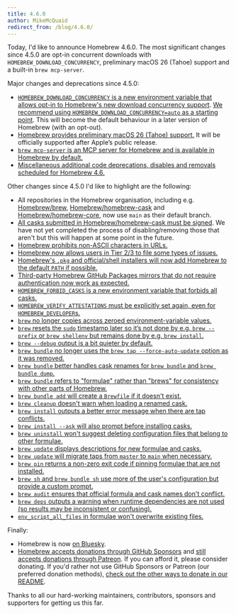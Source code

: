 ```yaml
---
title: 4.6.0
author: MikeMcQuaid
redirect_from: /blog/4.6.0/
---
```


Today, I'd like to announce Homebrew 4.6.0.
The most significant changes since 4.5.0 are opt-in concurrent downloads with `HOMEBREW_DOWNLOAD_CONCURRENCY`, preliminary macOS 26 (Tahoe) support and a built-in `brew mcp-server`.

Major changes and deprecations since 4.5.0:

- [`HOMEBREW_DOWNLOAD_CONCURRENCY` is a new environment variable that allows opt-in to Homebrew's new download concurrency support](https://github.com/Homebrew/brew/pull/20342).
  [We recommend using `HOMEBREW_DOWNLOAD_CONCURRENCY=auto` as a starting point](https://github.com/Homebrew/brew/pull/20329).
  This will become the default behaviour in a later version of Homebrew (with an opt-out).
- [Homebrew provides preliminary macOS 26 (Tahoe) support.](https://github.com/Homebrew/brew/pull/20062)
  It will be officially supported after Apple’s public release.
- [`brew mcp-server` is an MCP server for Homebrew and is available in Homebrew by default.](https://github.com/Homebrew/brew/pull/20041)
- [Miscellaneous additional code deprecations, disables and removals scheduled for Homebrew 4.6.](https://github.com/Homebrew/brew/pull/20331)

Other changes since 4.5.0 I'd like to highlight are the following:

- All repositories in the Homebrew organisation, including e.g. [Homebrew/brew](https://github.com/Homebrew/brew/pull/20164),
  [Homebrew/homebrew-cask](https://github.com/Homebrew/brew/pull/20172) and
  [Homebrew/homebrew-core](https://github.com/Homebrew/brew/pull/20171), now use `main` as their default branch.
- [All casks submitted in Homebrew/homebrew-cask must be signed](https://github.com/Homebrew/brew/pull/20286).
  We have not yet completed the process of disabling/removing those that aren't but this will happen at some point in the future.
- [Homebrew prohibits non-ASCII characters in URLs.](https://github.com/Homebrew/brew/pull/19977)
- [Homebrew now allows users in Tier 2/3 to file some types of issues.](https://github.com/Homebrew/brew/pull/20185)
- [Homebrew's `.pkg` and official/shell installers will now add Homebrew to the default `PATH` if possible.](https://github.com/Homebrew/brew/pull/20159)
- [Third-party Homebrew GitHub Packages mirrors that do not require authentication now work as expected.](https://github.com/Homebrew/brew/pull/19885)
- [`HOMEBREW_FORBID_CASKS` is a new environment variable that forbids all casks.](https://github.com/Homebrew/brew/pull/19865)
- [`HOMEBREW_VERIFY_ATTESTATIONS` must be explicitly set again, even for `HOMEBREW_DEVELOPER`s.](https://github.com/Homebrew/brew/pull/20229)
- [`brew` no longer copies across zeroed environment-variable values.](https://github.com/Homebrew/brew/pull/20053)
- [`brew` resets the `sudo` timestamp later so it’s not done by e.g. `brew --prefix` or `brew shellenv` but remains done by e.g. `brew install`.](https://github.com/Homebrew/brew/pull/20037)
- [`brew --debug` output is a bit quieter by default.](https://github.com/Homebrew/brew/pull/20311)
- [`brew bundle` no longer uses the `brew tap --force-auto-update` option as it was removed.](https://github.com/Homebrew/brew/pull/20090)
- [`brew bundle` better handles cask renames for `brew bundle` and `brew bundle dump`.](https://github.com/Homebrew/brew/pull/20224)
- [`brew bundle` refers to "formulae" rather than "brews" for consistency with other parts of Homebrew.](https://github.com/Homebrew/brew/pull/20209)
- [`brew bundle add` will create a `Brewfile` if it doesn't exist.](https://github.com/Homebrew/brew/pull/19922)
- [`brew cleanup` doesn't warn when loading a renamed cask.](https://github.com/Homebrew/brew/pull/20256)
- [`brew install` outputs a better error message when there are tap conflicts.](https://github.com/Homebrew/brew/pull/20304)
- [`brew install --ask` will also prompt before installing casks.](https://github.com/Homebrew/brew/pull/19892)
- [`brew uninstall` won't suggest deleting configuration files that belong to other formulae.](https://github.com/Homebrew/brew/pull/19959)
- [`brew update` displays descriptions for new formulae and casks.](https://github.com/Homebrew/brew/pull/20167)
- [`brew update` will migrate taps from `master` to `main` when necessary.](https://github.com/Homebrew/brew/pull/20073)
- [`brew pin` returns a non-zero exit code if pinning formulae that are not installed.](https://github.com/Homebrew/brew/pull/20213)
- [`brew sh` and `brew bundle sh` use more of the user's configuration but provide a custom prompt.](https://github.com/Homebrew/brew/pull/20047)
- [`brew audit` ensures that official formula and cask names don't conflict.](https://github.com/Homebrew/brew/pull/20134)
- [`brew deps` outputs a warning when runtime dependencies are not used (so results may be inconsistent or confusing).](https://github.com/Homebrew/brew/pull/20071)
- [`env_script_all_files` in formulae won't overwrite existing files.](https://github.com/Homebrew/brew/pull/20281)

Finally:

- Homebrew is now [on Bluesky](https://bsky.app/profile/brew.sh).
- [Homebrew accepts donations through GitHub Sponsors](https://github.com/sponsors/Homebrew) and [still accepts donations through Patreon](https://www.patreon.com/homebrew).
  If you can afford it, please consider donating.
  If you'd rather not use GitHub Sponsors or Patreon (our preferred donation methods), [check out the other ways to donate in our README](https://github.com/Homebrew/brew/#donations).

Thanks to all our hard-working maintainers, contributors, sponsors and supporters for getting us this far.
